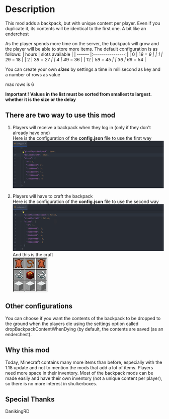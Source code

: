 # Description
This mod adds a backpack, but with unique content per player. Even if you duplicate it, its contents will be identical to the first one. A bit like an enderchest

As the player spends more time on the server, the backpack will grow and the player will be able to store more items. The default configuration is as follows:
| hours  | slots available                       |
| ------ |:----------------:| 
|    0   | 1*9 = 9          |
|    1   | 2*9 = 18         |
|    2   | 3*9 = 27         |
|    4   | 4*9 = 36         |
|   12   | 5*9 = 45         |
|   36   | 6*9 = 54         |

You can create your own ***sizes*** by settings a time in millisecond as key and a number of rows as value

max rows is 6


**Important !**
**Values in the list must be sorted from smallest to largest. whether it is the size or the delay**


## There are two way to use this mod
1. Players will receive a backpack when they log in (only if they don't already have one)<br />Here is the configuration of the **config.json** file to use the first way<br/>![Alt text](https://github.com/AmibeSkyfy16/EnderBackpack/blob/1.18.2/images/config_first_way.png)

2. Players will have to craft the backpack<br/>Here is the configuration of the **config.json** file to use the second way<br/>![Alt text](https://github.com/AmibeSkyfy16/EnderBackpack/blob/1.18.2/images/config_second_way.png?raw=true)<br/>And this is the craft<br/>![Alt text](https://github.com/AmibeSkyfy16/EnderBackpack/blob/1.18.2/images/craft.png?raw=true)


## Other configurations
You can choose if you want the contents of the backpack to be dropped to the ground when the players die using the settings option called dropBackpackContentWhenDying (by default, the contents are saved (as an enderchest). 

## Why this mod
Today, Minecraft contains many more items than before, especially with the 1.18 update and not to mention the mods that add a lot of items. Players need more space in their inventory. Most of the backpack mods can be made easily and have their own inventory (not a unique content per player), so there is no more interest in shulkerboxes.

## Special Thanks
DanikingRD
